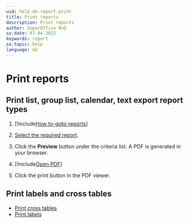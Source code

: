 ```yaml
---
uid: help-de-report-print
title: Print reports
description: Print reports
author: SuperOffice RnD
so.date: 07.04.2022
keywords: report
so.topic: help
language: de
---
```


# Print reports

## Print list, group list, calendar, text export report types

1. [!include[How to-goto-reports](includes/goto-reports.md)]

1. [Select the required report][3].

1. Click the **Preview** button under the criteria list. A PDF is generated in your browser.

1. [!include[Open PDF](includes/step-open-pdf.md)]

1. Click the print button in the PDF viewer.

## Print labels and cross tables

* [Print cross tables][1]
* [Print labels][2]

<!-- Referenced links -->
[1]: cross-tables.md#print
[2]: labels/print-labels.md
[3]: properties.md

<!-- Referenced images -->

